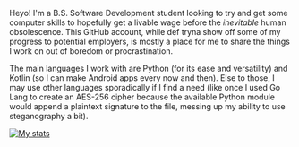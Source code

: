 Heyo! I'm a B.S. Software Development student looking to try and get some computer skills to hopefully get a livable wage before the *inevitable* human obsolescence. This GitHub account, while def tryna show off some of my progress to potential employers, is mostly a place for me to share the things I work on out of boredom or procrastination. 

The main languages I work with are Python (for its ease and versatility) and Kotlin (so I can make Android apps every now and then). Else to those, I may use other languages sporadically if I find a need (like once I used Go Lang to create an AES-256 cipher because the available Python module would append a plaintext signature to the file, messing up my ability to use steganography a bit).


[![My stats](https://github-readme-stats.vercel.app/api?username=Adri6336&show_icons=true&theme=tokyonight)](https://github.com/anuraghazra/github-readme-stats)
